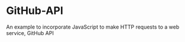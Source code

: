 # GitHub-API
An example to incorporate JavaScript to make HTTP requests to a web service, GitHub API
